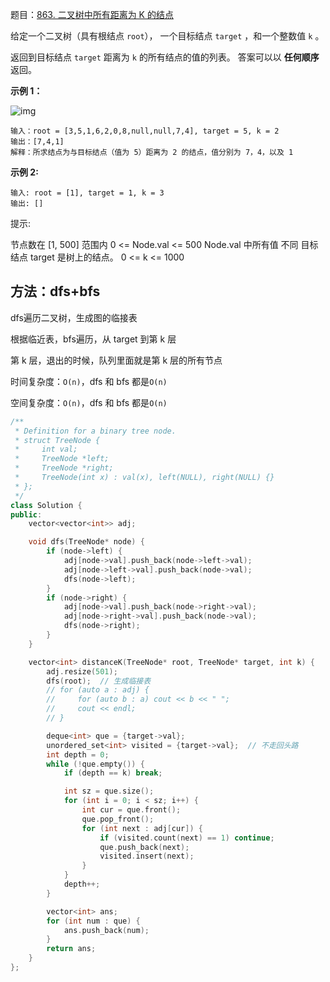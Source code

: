 题目：[863. 二叉树中所有距离为 K 的结点](https://leetcode.cn/problems/all-nodes-distance-k-in-binary-tree/)

给定一个二叉树（具有根结点 `root`）， 一个目标结点 `target` ，和一个整数值 `k` 。

返回到目标结点 `target` 距离为 `k` 的所有结点的值的列表。 答案可以以 **任何顺序** 返回。

**示例 1：**

![img](https://s3-lc-upload.s3.amazonaws.com/uploads/2018/06/28/sketch0.png)

```
输入：root = [3,5,1,6,2,0,8,null,null,7,4], target = 5, k = 2
输出：[7,4,1]
解释：所求结点为与目标结点（值为 5）距离为 2 的结点，值分别为 7，4，以及 1
```

**示例 2:**

```
输入: root = [1], target = 1, k = 3
输出: [] 
```

提示:

节点数在 [1, 500] 范围内
0 <= Node.val <= 500
Node.val 中所有值 不同
目标结点 target 是树上的结点。
0 <= k <= 1000



## 方法：dfs+bfs

dfs遍历二叉树，生成图的临接表

根据临近表，bfs遍历，从 target 到第 k 层

第 k 层，退出的时候，队列里面就是第 k 层的所有节点

时间复杂度：`O(n)`，dfs 和 bfs 都是`O(n)`

空间复杂度：`O(n)`，dfs 和 bfs 都是`O(n)`

```c++
/**
 * Definition for a binary tree node.
 * struct TreeNode {
 *     int val;
 *     TreeNode *left;
 *     TreeNode *right;
 *     TreeNode(int x) : val(x), left(NULL), right(NULL) {}
 * };
 */
class Solution {
public:
    vector<vector<int>> adj;

    void dfs(TreeNode* node) {
        if (node->left) {
            adj[node->val].push_back(node->left->val);
            adj[node->left->val].push_back(node->val);
            dfs(node->left);
        }
        if (node->right) {
            adj[node->val].push_back(node->right->val);
            adj[node->right->val].push_back(node->val);
            dfs(node->right);
        }
    }

    vector<int> distanceK(TreeNode* root, TreeNode* target, int k) {
        adj.resize(501);
        dfs(root);  // 生成临接表
        // for (auto a : adj) {
        //     for (auto b : a) cout << b << " ";
        //     cout << endl;
        // }

        deque<int> que = {target->val};
        unordered_set<int> visited = {target->val};  // 不走回头路
        int depth = 0;
        while (!que.empty()) {
            if (depth == k) break;

            int sz = que.size();
            for (int i = 0; i < sz; i++) {
                int cur = que.front();
                que.pop_front();
                for (int next : adj[cur]) {
                    if (visited.count(next) == 1) continue;
                    que.push_back(next);
                    visited.insert(next);
                }
            }
            depth++;
        }

        vector<int> ans;
        for (int num : que) {
            ans.push_back(num);
        }
        return ans;
    }
};
```

